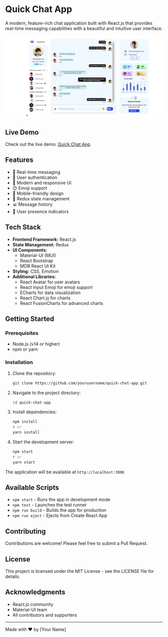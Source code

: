# Quick Chat App

A modern, feature-rich chat application built with React.js that provides real-time messaging capabilities with a beautiful and intuitive user interface.

![Quick Chat App Preview](thumbnail.png)

## Live Demo

Check out the live demo: [Quick Chat App](https://ww3hpo.csb.app/)

## Features

- 💬 Real-time messaging
- 👤 User authentication
- 🎨 Modern and responsive UI
- 😊 Emoji support
- 📱 Mobile-friendly design
- 🔄 Redux state management
- 📊 Message history
- 🎯 User presence indicators

## Tech Stack

- **Frontend Framework:** React.js
- **State Management:** Redux
- **UI Components:** 
  - Material-UI (MUI)
  - React Bootstrap
  - MDB React UI Kit
- **Styling:** CSS, Emotion
- **Additional Libraries:**
  - React Avatar for user avatars
  - React Input Emoji for emoji support
  - ECharts for data visualization
  - React Chart.js for charts
  - React FusionCharts for advanced charts

## Getting Started

### Prerequisites

- Node.js (v14 or higher)
- npm or yarn

### Installation

1. Clone the repository:
   ```bash
   git clone https://github.com/yourusername/quick-chat-app.git
   ```

2. Navigate to the project directory:
   ```bash
   cd quick-chat-app
   ```

3. Install dependencies:
   ```bash
   npm install
   # or
   yarn install
   ```

4. Start the development server:
   ```bash
   npm start
   # or
   yarn start
   ```

The application will be available at `http://localhost:3000`

## Available Scripts

- `npm start` - Runs the app in development mode
- `npm test` - Launches the test runner
- `npm run build` - Builds the app for production
- `npm run eject` - Ejects from Create React App

## Contributing

Contributions are welcome! Please feel free to submit a Pull Request.

## License

This project is licensed under the MIT License - see the LICENSE file for details.

## Acknowledgments

- React.js community
- Material-UI team
- All contributors and supporters

---

Made with ❤️ by [Your Name]